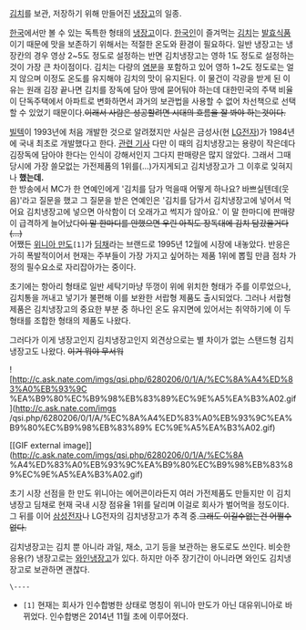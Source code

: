 [김치](%EA%B9%80%EC%B9%98.md)를 보관, 저장하기 위해 만들어진
[냉장고](%EB%83%89%EC%9E%A5%EA%B3%A0.md)의 일종.

[한국](%ED%95%9C%EA%B5%AD.md)에서만 볼 수 있는 독특한 형태의
[냉장고](%EB%83%89%EC%9E%A5%EA%B3%A0.md)이다.
[한국인](%ED%95%9C%EA%B5%AD%EC%9D%B8.md)이 즐겨먹는 [김치](%EA%B9%80%EC%B9%98.md)는
[발효식품](%EB%B0%9C%ED%9A%A8%EC%8B%9D%ED%92%88.md)이기 때문에 맛을 보존하기 위해서는 적절한 온도와
환경이 필요하다. 일반 냉장고는 냉장칸의 경우 영상 2~5도 정도로 설정하는 반면 김치냉장고는 영하 1도 정도로 설정하는 것이 가장 큰
차이점이다. 김치는 다량의 [염분](%EC%97%BC%EB%B6%84.md)을 포함하고 있어 영하 1~2도 정도로는 얼지 않으며 이정도
온도를 유지해야 김치의 맛이 유지된다. 이 물건이 각광을 받게 된 이유는 원래 김장 끝나면 김치를 장독에 담아 땅에 묻어둬야 하는데
대한민국의 주택 비율이 단독주택에서 아파트로 변화하면서 과거의 보관법을 사용할 수 없어 차선책으로 선택할 수 있었기 때문이다.<del>이래서
사람은 성공할려면 시대의 흐름을 잘 봐야 하는것이다.</del>

[빌텍](%EB%B9%8C%ED%85%8D.md)이 1993년에 처음 개발한 것으로 알려졌지만 사실은 금성사(현
[LG전자](LG%EC%A0%84%EC%9E%90.md))가 1984년에 국내 최초로 개발했다고 한다. [관련
기사](http://www.ajunews.com/common/redirect.jsp?newsId=20121111000199) 다만 이 때의
김치냉장고는 용량이 작은데다 김장독에 담아야 한다는 인식이 강해서인지 그다지 판매량은 많지 않았다. 그래서 그때 당시에 가장 쓸모없는
가전제품의 1위를(...)가지게되고 김치냉장고가 그 이후로 잊혀지나 **했는데.**  
한 방송에서 MC가 한 연예인에게 '김치를 담가 먹을때 어떻게 하나요? 바쁘실텐데(웃음)'라고 질문을 했고 그 질문을 받은 연예인은 '김치를
담가서 김치냉장고에 넣어서 먹어요 김치냉장고에 넣으면 아삭함이 더 오래가고 썩지가 않아요.' 이 말 한마디에 판매량이 급격하게
늘어났다<del>이 말 한마디를 안했으면 우린 아직도 장독대에 김치 담갔을거다(...)</del>  
어쨌든 [위니아 만도](%EC%9C%84%EB%8B%88%EC%95%84%20%EB%A7%8C%EB%8F%84.md)`[1]`가
[딤채](%EB%94%A4%EC%B1%84.md)라는 브랜드로 1995년 12월에 시장에 내놓았다. 반응은 가히 폭발적이어서 현재는
주부들이 가장 가지고 싶어하는 제품 1위에 뽑힐 만큼 점차 가정의 필수요소로 자리잡아가는 중이다.

초기에는 항아리 형태로 일반 세탁기마냥 뚜껑이 위에 위치한 형태가 주를 이루었으나, 김치통을 꺼내고 넣기가 불편해 이를 보완한 서랍형 제품도
출시되었다. 그러나 서랍형 제품은 김치냉장고의 중요한 부분 중 하나인 온도 유지면에 있어서는 취약하기에 이 두형태를 조합한 형태의 제품도
나왔다.

그러다가 이게 냉장고인지 김치냉장고인지 외견상으로는 별 차이가 없는 스탠드형 김치냉장고도 나왔다. <del>이거 뭐야 무서워</del>

![http://c.ask.nate.com/imgs/qsi.php/6280206/0/1/A/%EC%8A%A4%ED%83%A0%EB%93%9C
%EA%B9%80%EC%B9%98%EB%83%89%EC%9E%A5%EA%B3%A02.gif](http://c.ask.nate.com/imgs
/qsi.php/6280206/0/1/A/%EC%8A%A4%ED%83%A0%EB%93%9C%EA%B9%80%EC%B9%98%EB%83%89%
EC%9E%A5%EA%B3%A02.gif)

[[GIF external image]](http://c.ask.nate.com/imgs/qsi.php/6280206/0/1/A/%EC%8A
%A4%ED%83%A0%EB%93%9C%EA%B9%80%EC%B9%98%EB%83%89%EC%9E%A5%EA%B3%A02.gif)

초기 시장 선점을 한 만도 위니아는 에어콘이라든지 여러 가전제품도 만들지만 이 김치 냉장고 딤채로 현재 국내 시장 점유율 1위를 달리며
이걸로 회사가 벌어먹을 정도이다. 그 뒤를 이어 [삼성전자](%EC%82%BC%EC%84%B1%EC%A0%84%EC%9E%90.md)나
LG전자의 김치냉장고가 추격 중.<del>그래도 이길수없는건 어쩔수없다.</del>

김치냉장고는 김치 뿐 아니라 과일, 채소, 고기 등을 보관하는 용도로도 쓰인다. 비슷한 응용(?) 냉장고로는
[와인냉장고](%EC%99%80%EC%9D%B8%EB%83%89%EC%9E%A5%EA%B3%A0.md)가 있다. 하지만 아주 장기간이
아니라면 와인도 김치냉장고로 보관하면 괜찮다.

`\----`

  * `[1]` 현재는 회사가 인수합병한 상태로 명칭이 위니아 만도가 아닌 대유위니아로 바뀌었다. 인수합병은 2014년 11월 초에 이루어졌다.

